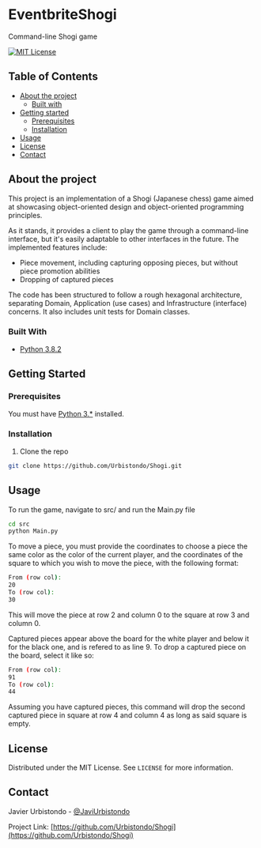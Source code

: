 # EventbriteShogi
Command-line Shogi game

[![MIT License][license-shield]][license-url]

## Table of Contents

* [About the project](#about-the-project)
  * [Built with](#built-with)
* [Getting started](#getting-started)
  * [Prerequisites](#prerequisites)
  * [Installation](#installation)
* [Usage](#usage)
* [License](#license)
* [Contact](#contact)

## About the project

This project is an implementation of a Shogi (Japanese chess) game aimed at showcasing object-oriented design and object-oriented programming principles.

As it stands, it provides a client to play the game through a command-line interface, but it's easily adaptable to other interfaces in the future. The implemented features include:
- Piece movement, including capturing opposing pieces, but without piece promotion abilities
- Dropping of captured pieces

The code has been structured to follow a rough hexagonal architecture, separating Domain, Application (use cases) and Infrastructure (interface) concerns. It also includes unit tests for Domain classes.

### Built With
* [Python 3.8.2](https://www.python.org/)

## Getting Started

### Prerequisites

You must have [Python 3.*](https://www.python.org/downloads/) installed.

### Installation

1. Clone the repo
```sh
git clone https://github.com/Urbistondo/Shogi.git
```

## Usage

To run the game, navigate to src/ and run the Main.py file
```sh
cd src
python Main.py
```

To move a piece, you must provide the coordinates to choose a piece the same color as the color of the current player, and the coordinates of the square to which you wish to move the piece, with the following format:
```sh
From (row col):
20
To (row col):
30
```

This will move the piece at row 2 and column 0 to the square at row 3 and column 0.

Captured pieces appear above the board for the white player and below it for the black one, and is refered to as line 9. To drop a captured piece on the board, select it like so:
```sh
From (row col):
91
To (row col):
44
```

Assuming you have captured pieces, this command will drop the second captured piece in square at row 4 and column 4 as long as said square is empty.

## License

Distributed under the MIT License. See `LICENSE` for more information.

## Contact

Javier Urbistondo - [@JaviUrbistondo](https://twitter.com/JaviUrbistondo)

Project Link: [https://github.com/Urbistondo/Shogi](https://github.com/Urbistondo/Shogi)

<!-- MARKDOWN LINKS & IMAGES -->
<!-- https://www.markdownguide.org/basic-syntax/#reference-style-links -->
[contributors-shield]: https://img.shields.io/github/contributors/othneildrew/Best-README-Template.svg?style=flat-square
[contributors-url]: https://github.com/othneildrew/Best-README-Template/graphs/contributors
[forks-shield]: https://img.shields.io/github/forks/othneildrew/Best-README-Template.svg?style=flat-square
[forks-url]: https://github.com/othneildrew/Best-README-Template/network/members
[stars-shield]: https://img.shields.io/github/stars/othneildrew/Best-README-Template.svg?style=flat-square
[stars-url]: https://github.com/othneildrew/Best-README-Template/stargazers
[issues-shield]: https://img.shields.io/github/issues/othneildrew/Best-README-Template.svg?style=flat-square
[issues-url]: https://github.com/othneildrew/Best-README-Template/issues
[license-shield]: https://img.shields.io/github/license/othneildrew/Best-README-Template.svg?style=flat-square
[license-url]: https://github.com/othneildrew/Best-README-Template/blob/master/LICENSE.txt
[linkedin-shield]: https://img.shields.io/badge/-LinkedIn-black.svg?style=flat-square&logo=linkedin&colorB=555
[linkedin-url]: https://linkedin.com/in/othneildrew
[product-screenshot]: images/screenshot.png
